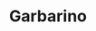 ---
title: "Garbarino"
url: /ciudad-autonoma-de-buenos-aires/garbarino-arenales/
shop: electrónica
---